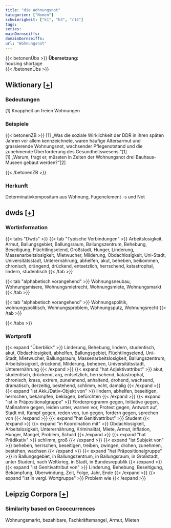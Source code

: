 ```yaml
---
title: "die Wohnungsnot"
kategorien: ["Nomen"]
schwierigkeit: ["k1", "h3", "r14"]
tags:
series:
mainDornseiffs:
domainDornseiffs:
url: "Wohnungsnot"
---
```


{{< betonenÜbs >}}
**Übersetzung:**  
housing shortage  
{{< /betonenÜbs >}}

## Wiktionary [[+](https://de.wiktionary.org/wiki/Wohnungsnot)]

### Bedeutungen
[1] Knappheit an freien Wohnungen  

### Beispiele
{{< betonenZB >}}
[1] „Was die soziale Wirklichkeit der DDR in ihren späten Jahren vor allem kennzeichnete, waren häufige Altersarmut und grassierende Wohnungsnot, wachsender Pflegenotstand und die zunehmende Überforderung des Gesundheitswesens.“[1]  
[1] „Warum, fragt er, müssten in Zeiten der Wohnungsnot drei Bauhaus-Museen gebaut werden?“[2]  

{{< /betonenZB >}}
### Herkunft
Determinativkompositum aus Wohnung, Fugenelement -s und Not  



## dwds [[+](https://www.dwds.de/wb/Wohnungsnot)]

### Wortinformation
{{< tabs "Dwds" >}}
{{< tab "Typische Verbindungen" >}}
Arbeitslosigkeit, Armut, Ballungsgebiet, Ballungsraum, Ballungszentrum, Behebung, Beseitigung, Flüchtlingselend, Großstadt, Hunger, Linderung, Massenarbeitslosigkeit, Mietwucher, Milderung, Obdachlosigkeit, Uni-Stadt, Universitätsstadt, Unterernährung, abhelfen, akut, beheben, beikommen, chronisch, drängend, drückend, entsetzlich, herrschend, katastrophal, lindern, studentisch
{{< /tab >}}

{{< tab "alphabetisch vorangehend" >}}
Wohnungsneubau, Wohnungsmisere, Wohnungsmietrecht, Wohnungsmiete, Wohnungsmarkt
{{< /tab >}}

{{< tab "alphabetisch vorangehend" >}}
Wohnungspolitik, wohnungspolitisch, Wohnungsproblem, Wohnungsputz, Wohnungsrecht
{{< /tab >}}

{{< /tabs >}}

### Wortprofil
{{< expand "Überblick" >}} Linderung, Behebung, lindern, studentisch, akut, Obdachlosigkeit, abhelfen, Ballungsgebiet, Flüchtlingselend, Uni-Stadt, Mietwucher, Ballungsraum, Massenarbeitslosigkeit, Ballungszentrum, Arbeitslosigkeit, drückend, Milderung, beheben, Universitätsstadt, Unterernährung {{< /expand >}}
{{< expand "hat Adjektivattribut" >}} akut, studentisch, drückend, arg, entsetzlich, herrschend, katastrophal, chronisch, krass, extrem, zunehmend, anhaltend, drohend, wachsend, dramatisch, derzeitig, bestehend, schlimm, echt, damalig {{< /expand >}}
{{< expand "ist Akk./Dativ-Objekt von" >}} lindern, abhelfen, beseitigen, herrschen, bekämpfen, beklagen, befürchten {{< /expand >}}
{{< expand "ist in Präpositionalgruppe" >}} Förderprogramm gegen, Initiative gegen, Maßnahme gegen, leiden unter, warnen vor, Protest gegen, Antwort auf, Stadt mit, Kampf gegen, reden von, tun gegen, fordern gegen, sprechen von {{< /expand >}}
{{< expand "hat Genitivattribut" >}} Student {{< /expand >}}
{{< expand "in Koordination mit" >}} Obdachlosigkeit, Arbeitslosigkeit, Unterernährung, Kriminalität, Miete, Armut, Inflation, Hunger, Mangel, Problem, Schuld {{< /expand >}}
{{< expand "hat Prädikativ" >}} schlimm, groß {{< /expand >}}
{{< expand "ist Subjekt von" >}} beheben, herrschen, beseitigen, treiben, zwingen, drohen, zunehmen, bestehen, wachsen {{< /expand >}}
{{< expand "hat Präpositionalgruppe" >}} in Ballungsgebiet, in Ballungszentrum, in Ballungsraum, in Großstadt, unter Student, nach Weltkrieg, in Stadt, in Bundesrepublik {{< /expand >}}
{{< expand "ist Genitivattribut von" >}} Linderung, Behebung, Beseitigung, Bekämpfung, Überwindung, Zeit, Folge, Jahr, Ende {{< /expand >}}
{{< expand "ist in vergl. Wortgruppe" >}} Problem wie {{< /expand >}}

## Leipzig Corpora [[+](https://corpora.uni-leipzig.de/en/res?word=Wohnungsnot&corpusId=deu_newscrawl-public_2018)]


### Similarity based on Cooccurrences
Wohnungsmarkt, bezahlbare, Fachkräftemangel, Armut, Mieten

